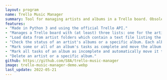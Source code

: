 ```yaml
---
layout: program
name: Trello Music Manager
summary: Tool for managing artists and albums in a Trello board. Obsolete due to changes in the Trello API.
features:
- "Made in Python 3 and using the official Trello API."
- "Manages a Trello board with (at least) three lists: one for the artists, and three for albums (pending, doing, and done)."
- "Load data from artist folders which contain a text file listing the artist's albums."
- "Check the status of an artist's albums or a specific album. Each album has four tasks to be marked as complete: download, add metadata, transfer to phone, and listen."
- "Mark some or all of an album's tasks as complete and move the album's card to the appropriate list automatically."
- "Mark all tasks of an album as incomplete and automatically move it to the pending list."
- "Delete an artist or a specific album."
github: https://github.com/S8A/trello-music-manager
image: trello-music-manager-demo.webp
last_update: 2022-05-21
---
```

